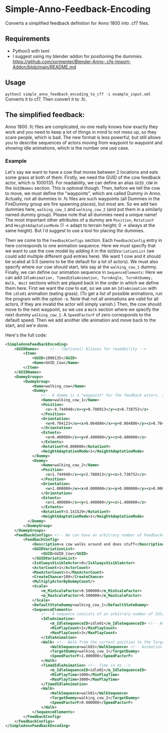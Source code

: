 # Simple-Anno-Feedback-Encoding
Converts a simplified feedback definition for Anno 1800 into .cf7 files.

## Requirements
- Python3 with lxml
- I suggest using my blender addon for positioning the dummies. https://github.com/xormenter/Blender-Anno-.cfg-Import-Addon/blob/main/README.md

## Usage
``python3 simple_anno_feedback_encoding_to_cf7 -i example_input.xml``
Converts it to cf7. Then convert it to .fc.

## The simplified feedback:
Anno 1800 .fc files are complicated, no one really knows how exactly they work and you need to keep a lot of things in mind to not mess up, so they scare people, which is bad. 
The new format is less powerful, but still allows you to describe sequences of actors moving from waypoint to waypoint and showing idle animations, which is the number one use case.

### Example
Let's say we want to have a cow that moves between 2 locations and eats some grass at both of them. 
Firstly, we need the GUID of the cow feedback actor, which is 1000135. For readability, we can define an alias ``GUID_COW`` in the ``GUIDNames`` section. This is optional though.
Then, before we tell the cow to move, we must define the "waypoints", which are called Dummy in Anno. Actually, not all dummies in .fc files are such waypoints (all Dummies in the FireDummy group are fire spawning places), but most are. So we add two dummies here, ``walking_cow_1`` and ``walking_cow_2`` (and put them in a similarly named dummy group). Please note that all dummies need a unique name! The most important other attributes of a dummy are ``Position``, ``RotationY`` and ``HeightAdaptationMode`` (1 -> adapt to terrain height; 0 -> always at the same height). But I'd suggest to use a tool for placing the dummies.

Then we come to the ``FeedbackConfigs`` section. Each ``FeedbackConfig`` entry in here corresponds to one animation sequence. Here we must specify that we want to use the cow model by adding it in the ``GUIDVariationList`` (we could add multiple different guid entries here). We want 1 cow and it should be scaled at 0.5 (seems to be the default for a lot of actors). We must also specify where our cow should start, lets say at the  ``walking_cow_1`` dummy.
Finally, we can define our animation sequence in ``SequenceElements``: Here we can add ``IdleAnimation, TimedIdleAnimation, TurnAngle, TurnAtDummy, Walk, Wait`` sections which are played back in the order in which we define them here. First we want the cow to eat, so we use an ``IdleAnimation`` with the ``idle01`` animation (eating grass). (To get a list of possible animations, run the program with the option -s. Note that not all animations are valid for all actors, if they are invalid the actor will simply vanish.) Then, the cow should move to the next waypoint, so we use a ``Walk`` section where we specify the next dummy ``walking_cow_2``. A ``SpeedFactorF`` of zero corresponds to the default speed. Then we add another idle animation and move back to the start, and we'e done.

Here's the full code: 
```xml
<SimpleAnnoFeedbackEncoding>
    <GUIDNames>     <!-- (Optional) Aliases for readability -->
        <Item>
            <GUID>1000135</GUID>
            <Name>GUID_Cow</Name>
        </Item>
    </GUIDNames>
    <DummyGroups>
        <DummyGroup>
            <Name>walking_cow</Name>
            <Dummy> 
                <!-- A dummy is a "waypoint" for the feedback actors. It can be used independently by different FeedbackConfigs -->
                <Name>walking_cow_1</Name>
                <Position>
                  <x>-0.744948</x><y>0.788913</y><z>0.738752</z>
                </Position>
                <Orientation>
                  <w>0.704123</w><x>0.064886</x><y>0.064886</y><z>0.704123</z>
                </Orientation>
                <Extents>
                  <x>0.400000</x><y>0.400000</y><z>0.400000</z>
                </Extents>
                <RotationY>0.000000</RotationY>
                <HeightAdaptationMode>1</HeightAdaptationMode>
            </Dummy>
            <Dummy>
                <Name>walking_cow_2</Name>
                <Position>
                  <x>1.744948</x><y>2.788913</y><z>3.738752</z>
                </Position>
                <Orientation>
                  <w>1.000000</w><x>0.000000</x><y>0.000000</y><z>0.000000</z>
                </Orientation>
                <Extents>
                  <x>1.400000</x><y>1.400000</y><z>1.400000</z>
                </Extents>
                <RotationY>3.141529</RotationY>
                <HeightAdaptationMode>1</HeightAdaptationMode>
          </Dummy>
        </DummyGroup>
    </DummyGroups>
    <FeedbackConfigs> <!-- We can have an arbitrary number of FeedbackConfigs here -->
        <FeedbackConfig>
            <Description>a cow walks around and does stuff</Description>
            <GUIDVariationList>
                <GUID>GUID_Cow</GUID>
            </GUIDVariationList>
            <IsAlwaysVisibleActor>0</IsAlwaysVisibleActor>
            <ActorCount>1</ActorCount>
            <MaxActorCount>1</MaxActorCount>
            <CreateChance>100</CreateChance>
            <MultiplyActorByDummyCount/>
            <Scale>
                <m_MinScaleFactor>0.500000</m_MinScaleFactor>
                <m_MaxScaleFactor>0.500000</m_MaxScaleFactor>
            </Scale>
            <DefaultStateDummy>walking_cow_1</DefaultStateDummy>
            <SequenceElements>
                <!-- A sequence consists of an arbitrary number of IdleAnimation, TimedIdleAnimation, TurnAngle, TurnAtDummy and Walk elements. They are played back in this order. -->
                <IdleAnimation>
                    <m_IdleSequenceID>idle01</m_IdleSequenceID> <!-- Animation: Cow eating. To get a list of valid sequences, run the program with the flag -s.-->
                    <MinPlayCount>1</MinPlayCount>
                    <MaxPlayCount>3</MaxPlayCount>
                </IdleAnimation>
                <Walk> <!-- Walk from the current position to the TargetDummy -->
                    <WalkSequence>walk01</WalkSequence> <!-- Animation: Cow walking -->
                    <TargetDummy>walking_cow_1</TargetDummy>
                    <SpeedFactorF>1.000000</SpeedFactorF>
                </Walk>
                <TimedIdleAnimation> <!-- Time in ms -->
                    <m_IdleSequenceID>idle01</m_IdleSequenceID>
                    <MinPlayTime>1000</MinPlayTime>
                    <MaxPlayTime>3000</MaxPlayTime>
                </TimedIdleAnimation>
                <Walk> 
                    <WalkSequence>walk01</WalkSequence>
                    <TargetDummy>walking_cow_2</TargetDummy>
                    <SpeedFactorF>0.000000</SpeedFactorF>
                </Walk>
            </SequenceElements>
        </FeedbackConfig>
    </FeedbackConfigs>
</SimpleAnnoFeedbackEncoding>
```

